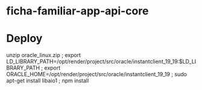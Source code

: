# ficha-familiar-app-api-core

# Deploy

unzip oracle_linux.zip ; export LD_LIBRARY_PATH=/opt/render/project/src/oracle/instantclient_19_19:$LD_LIBRARY_PATH ;
export ORACLE_HOME=/opt/render/project/src/oracle/instantclient_19_19 ; sudo apt-get install libaio1 ; npm install